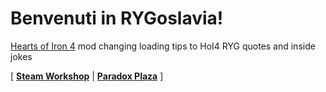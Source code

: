 # Benvenuti in RYGoslavia!

[Hearts of Iron 4](https://www.paradoxinteractive.com/games/hearts-of-iron-iv/about) mod changing loading tips to HoI4 RYG quotes and inside jokes

\[ [**Steam Workshop**](https://steamcommunity.com/sharedfiles/filedetails/?id=2841428045) | [**Paradox Plaza**](https://mods.paradoxplaza.com/mods/47880/Any) \]